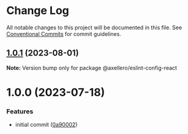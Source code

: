 # Change Log

All notable changes to this project will be documented in this file.
See [Conventional Commits](https://conventionalcommits.org) for commit guidelines.

## [1.0.1](https://github.com/axellero-io/eslint/compare/@axellero/eslint-config-react@1.0.0...@axellero/eslint-config-react@1.0.1) (2023-08-01)

**Note:** Version bump only for package @axellero/eslint-config-react





# 1.0.0 (2023-07-18)


### Features

* initial commit ([0a90002](https://github.com/axellero-io/eslint/commit/0a90002a5bdcfae79bf0c94a2bdc3cf2719f42aa))
